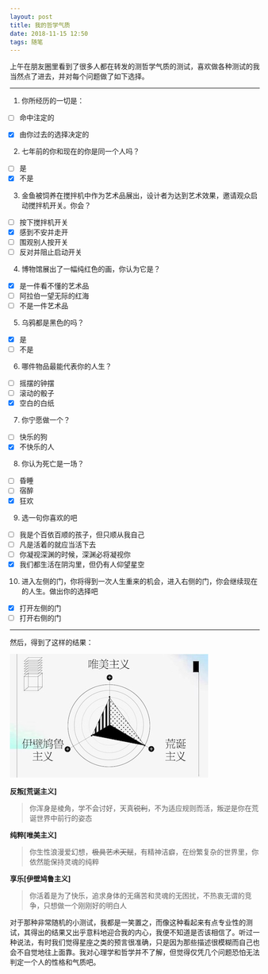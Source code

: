 ```yaml
---
layout: post
title: 我的哲学气质
date: 2018-11-15 12:50
tags: 随笔
---
```

<style>
    ul li {
        list-style-type: none;
        margin-left: -2em;
    }
</style>

上午在朋友圈里看到了很多人都在转发的测哲学气质的测试，喜欢做各种测试的我当然点了进去，并对每个问题做了如下选择。

------

1. 你所经历的一切是：

   - [ ] 命中注定的

   - [x] 由你过去的选择决定的

2. 七年前的你和现在的你是同一个人吗？

   - [ ] 是
   - [x] 不是

3. 金鱼被饲养在搅拌机中作为艺术品展出，设计者为达到艺术效果，邀请观众启动搅拌机开关。你会？

   - [ ] 按下搅拌机开关
   - [x] 感到不安并走开
   - [ ] 围观别人按开关
   - [ ] 反对并阻止启动开关

4. 博物馆展出了一幅纯红色的画，你认为它是？

   - [x] 是一件看不懂的艺术品
   - [ ] 阿拉伯一望无际的红海
   - [ ] 不是一件艺术品

5. 乌鸦都是黑色的吗？

   - [x] 是
   - [ ] 不是

6. 哪件物品最能代表你的人生？

   - [ ] 摇摆的钟摆
   - [ ] 滚动的骰子
   - [x] 空白的白纸

7. 你宁愿做一个？

   - [ ] 快乐的狗
   - [x] 不快乐的人

8. 你认为死亡是一场？

   - [ ] 昏睡
   - [ ] 宿醉
   - [x] 狂欢

9. 选一句你喜欢的吧

   - [ ] 我是个百依百顺的孩子，但只顺从我自己
   - [ ] 凡是活着的就应当活下去
   - [ ] 你凝视深渊的时候，深渊必将凝视你
   - [x] 我们都生活在阴沟里，但仍有人仰望星空

10. 进入左侧的门，你将得到一次人生重来的机会，进入右侧的门，你会继续现在的人生。做出你的选择吧

    - [x] 打开左侧的门
    - [ ] 打开右侧的门

------

然后，得到了这样的结果：

<a href="https://i.imgur.com/yC2HscK.jpg" data-fancybox data-caption="我的哲学气质">
<img src="/images/posts/philosophy.jpeg"></a>

**反叛[荒诞主义]**

> 你浑身是棱角，学不会讨好，天真~~锐利~~，不为适应规则而活，叛逆是你在荒诞世界中前行的姿态

**纯粹[唯美主义]**

> 你生性浪漫爱幻想，~~极具艺术天赋~~，有精神洁癖，在纷繁复杂的世界里，你依然能保持灵魂的纯粹

**享乐[伊壁鸠鲁主义]**

> 你活着是为了快乐，追求身体的无痛苦和灵魂的无困扰，不热衷无谓的竞争，只想做一个刚刚好的明白人

对于那种非常随机的小测试，我都是一笑置之，而像这种看起来有点专业性的测试，其得出的结果又出乎意料地迎合我的内心，我便不知道是否该相信了。听过一种说法，有时我们觉得星座之类的预言很准确，只是因为那些描述很模糊而自己也会不自觉地往上面靠。我对心理学和哲学并不了解，但觉得仅凭几个问题恐怕无法判定一个人的性格和气质吧。